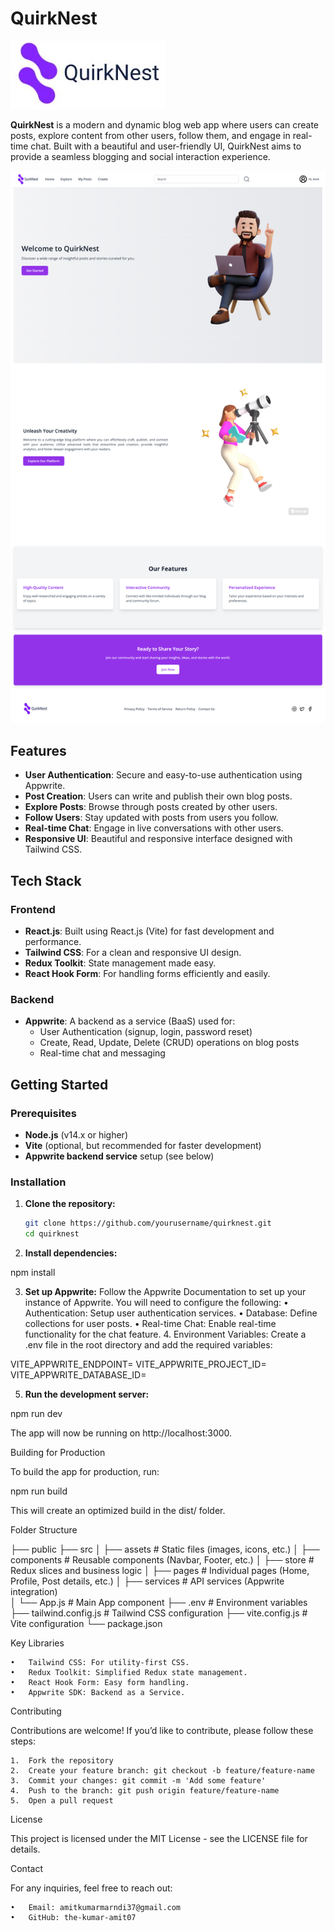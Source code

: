 
# QuirkNest
![QuirkNest Logo](src/assets/Logo.jpg)

**QuirkNest** is a modern and dynamic blog web app where users can create posts, explore content from other users, follow them, and engage in real-time chat. Built with a beautiful and user-friendly UI, QuirkNest aims to provide a seamless blogging and social interaction experience.

![QuirkNest UI Screenshot](src/assets/screencaptureQuirkNest.png)

## Features

- **User Authentication**: Secure and easy-to-use authentication using Appwrite.
- **Post Creation**: Users can write and publish their own blog posts.
- **Explore Posts**: Browse through posts created by other users.
- **Follow Users**: Stay updated with posts from users you follow.
- **Real-time Chat**: Engage in live conversations with other users.
- **Responsive UI**: Beautiful and responsive interface designed with Tailwind CSS.

## Tech Stack

### Frontend

- **React.js**: Built using React.js (Vite) for fast development and performance.
- **Tailwind CSS**: For a clean and responsive UI design.
- **Redux Toolkit**: State management made easy.
- **React Hook Form**: For handling forms efficiently and easily.

### Backend

- **Appwrite**: A backend as a service (BaaS) used for:
  - User Authentication (signup, login, password reset)
  - Create, Read, Update, Delete (CRUD) operations on blog posts
  - Real-time chat and messaging

## Getting Started

### Prerequisites

- **Node.js** (v14.x or higher)
- **Vite** (optional, but recommended for faster development)
- **Appwrite backend service** setup (see below)

### Installation

1. **Clone the repository:**

   ```bash
   git clone https://github.com/yourusername/quirknest.git
   cd quirknest

2.	**Install dependencies:**

npm install


3.	**Set up Appwrite:**
Follow the Appwrite Documentation to set up your instance of Appwrite. You will need to configure the following:
	•	Authentication: Setup user authentication services.
	•	Database: Define collections for user posts.
	•	Real-time Chat: Enable real-time functionality for the chat feature.
	4.	Environment Variables:
Create a .env file in the root directory and add the required variables:

VITE_APPWRITE_ENDPOINT=<Your Appwrite Endpoint>
VITE_APPWRITE_PROJECT_ID=<Your Project ID>
VITE_APPWRITE_DATABASE_ID=<Your Database ID>


5.	**Run the development server:**

npm run dev

The app will now be running on http://localhost:3000.

Building for Production

To build the app for production, run:

npm run build

This will create an optimized build in the dist/ folder.

Folder Structure

├── public
├── src
│   ├── assets         # Static files (images, icons, etc.)
│   ├── components     # Reusable components (Navbar, Footer, etc.)
│   ├── store       # Redux slices and business logic
│   ├── pages          # Individual pages (Home, Profile, Post details, etc.)
│   ├── services       # API services (Appwrite integration)        
│   └── App.js         # Main App component
├── .env               # Environment variables
├── tailwind.config.js # Tailwind CSS configuration
├── vite.config.js     # Vite configuration
└── package.json

Key Libraries

	•	Tailwind CSS: For utility-first CSS.
	•	Redux Toolkit: Simplified Redux state management.
	•	React Hook Form: Easy form handling.
	•	Appwrite SDK: Backend as a Service.

Contributing

Contributions are welcome! If you’d like to contribute, please follow these steps:

	1.	Fork the repository
	2.	Create your feature branch: git checkout -b feature/feature-name
	3.	Commit your changes: git commit -m 'Add some feature'
	4.	Push to the branch: git push origin feature/feature-name
	5.	Open a pull request

License

This project is licensed under the MIT License - see the LICENSE file for details.

Contact

For any inquiries, feel free to reach out:

	•	Email: amitkumarmarndi37@gmail.com
	•	GitHub: the-kumar-amit07
